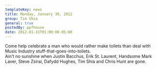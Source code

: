 ```yaml
---
templateKey: news
title: Monday, January 30, 2012
group: Tim Shia
general: true
postedBy: ppfhouse
date: 2012-01-31T01:00:00-05:00
---
```

<span style="text-align: left;">Come help celebrate a man who would rather make toilets than deal with Music Industry stuff-that-goes-into-toile</span><wbr style="text-align: left;"><span style="text-align: left;">ts.</span>  
 <span style="text-align: left;">Ain't no sunshine when Justin Bacchus, Erik St. Laurent, Handsome Mark Laver, Steve Zsirai, Dafydd Hughes, Tim Shia and Chris Hunt are gone.</span></wbr>